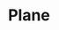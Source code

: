 ---
pid: FS248
title: Plane
location_transcription: 
zipcode: 
outside_phl: 
neighborhood: 
age: '3'
age_range: "<6"
instagram: 
image_file_name: FS_248.jpg
proposal_transcription: 
topic: Technology
topic_summary: '0'
type: Other No Form
keywords_other: 
credit: 
image_labels: 
twitter: 
facebook: 
permalink: "/monuments/fs248/"
layout: item-page
---